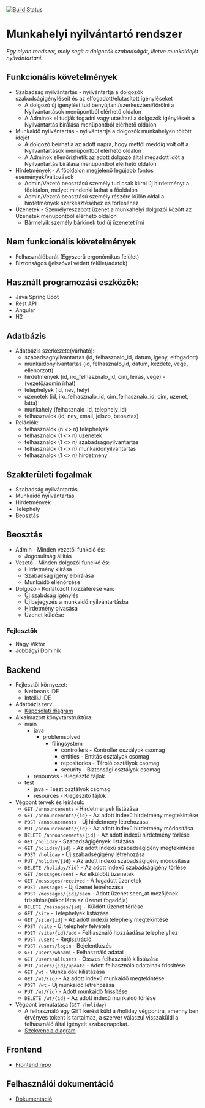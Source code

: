 [![Build Status](https://travis-ci.com/Problem-Solved-Group/munkahelyi-nyilvantarto-rendszer.svg?branch=master)](https://travis-ci.com/Problem-Solved-Group/munkahelyi-nyilvantarto-rendszer)
# Munkahelyi nyilvántartó rendszer

*Egy olyan rendszer, mely segít a dolgozók szabadságát, illetve munkaidejét nyilvántartani.*

## Funkcionális követelmények
- Szabadság nyilvántartás - nyilvántartja a dolgozók szabadságigényléseit és az elfogadott/elutasított igényléseket
  - A dolgozó új igénylést tud benyújtani/szerkeszteni/törölni a Nyilvántartások menüpontból elérhető oldalon
  - A Adminok el tudják fogadni vagy utasítani a dolgozók igényléseit a Nyilvántartás bírálása menüpontból elérhető oldalon
- Munkaidő nyilvántartás - nyilvántartja a dolgozók munkahelyen töltött idejét
  - A dolgozó beírhatja az adott napra, hogy mettől meddig volt ott a Nyilvántartások menüpontból elérhető oldalon
  - A Adminok ellenőrizhetik az adott dolgozó által megadott időt a Nyilvántartás bírálása menüpontból elérhető oldalon
- Hírdetmények - A főoldalon megjelenő legújabb fontos események/változások
  - Admin/Vezető beosztású személy tud csak kiírni új hirdetményt a főoldalon, melyet mindenki láthat a főoldalon
  - Admin/Vezető beosztású személy részére külön oldal a hirdetmények szerkesztéséhez és törléséhez
- Üzenetek - Személyreszabott üzenet a munkahelyi dolgozói között az Üzenetek menüpontból elérhető oldalon
  - Bármelyik személy bárkinek tud új üzenetet írni

## Nem funkcionális követelmények
- Felhasználóbarát (Egyszerű ergonómikus felület)
- Biztonságos (jelszóval védett felület/adatok)

## Használt programozási eszközök:
 - Java Spring Boot
 - Rest API
 - Angular
 - H2

## Adatbázis 
- Adatbázis szerkezete(várható):
  - szabadsagnyilvantartas (id, felhasznalo_id, datum, igeny, elfogadott)
  - munkaidonyilvantartas (id, felhasznalo_id, datum, kezdete, vege, ellenorzott)
  - hirdetmenyek (id, iro_felhasznalo_id, cim, leiras, vege) - (vezető/admin írhat)
  - telephelyek (id, nev, hely)
  - uzenetek (id, iro_felhasznalo_id, cim_felhasznalo_id, cim, uzenet, latta)
  - munkahely (felhasznalo_id, telephely_id)
  - felhasznalok (id, nev, email, jelszo, beosztas)
- Relációk:
  - felhasznalok (n <> n) telephelyek
  - felhasznalok (1 <> n) uzenetek
  - felhasznalok (1 <> n) szabadsagnyilvantartas
  - felhasznalok (1 <> n) munkaidonyilvantartas
  - felhasznalok (1 <> n) hirdetmeny 
  
## Szakterületi fogalmak
 - Szabadság nyilvántartás
 - Munkaidő nyilvántartás
 - Hirdetmények
 - Telephely
 - Beosztás
## Beosztás
- Admin - Minden vezetői funkció és:
  - Jogosultság állítás
- Vezető - Minden dolgozói funcikó és:
  - Hirdetmény kiírása
  - Szabadság igény elbírálása
  - Munkaidő ellenőrzése
- Dolgozó - Korlátozott hozzáférése van:
  - Új szabdság igénylés
  - Új bejegyzés a munkaidő nyilvántartásba
  - Hirdetmény olvasása
  - Üzenet küldése
### Fejlesztők
  - Nagy Viktor
  - Jobbágyi Dominik
## Backend
 - Fejlesztői környezet:
   - Netbeans IDE
   - IntelliJ IDE
 - Adatbázis terv:
   - [Kapcsolati diagram](https://dbdiagram.io/d/5faa9bd63a78976d7b7b4bcd)
 - Alkalmazott könyvtárstruktúra:
   - main
     - java
       - problemsolved
         - filingsystem
           - controllers - Kontroller osztályok csomag
           - entities - Entitás osztályok csomag
           - repositories - Tároló osztályok csomag
           - security - Biztonsági osztályok csomag
     - resources - Kiegésztő fájlok
   - test
     - java - Teszt osztályok csomag
     - resources - Kiegészítő fájlok
 - Végpont tervek és leírásuk:
   - `GET /announcements` - Hirdetmenyek listázása
   - `GET /announcements/{id}` - Az adott indexű hirdetmény megtekintése
   - `POST /announcements` - Új hirdetmeny létrehozása
   - `PUT /announcements/{id}` - Az adott indexű hirdetmény módosítása 
   - `DELETE /announcements/{id}` - Az adott indexű hirdetmény törlése
   - `GET /holiday` - Szabadságigények listázása
   - `GET /holiday/{id}` - Az adott indexű szabadságigény megtekintése
   - `POST /holiday` - Új szabadségigény létrehozása
   - `PUT /holiday/{id}` - Az adott indexű szabadságigény módosítása
   - `DELETE /holiday/{id}` - Az adott indexű szabadságigény törlése
   - `GET /messages/sent` - Az elküldött üzenetek
   - `GET /messages/received` - A fogadott üzenetek
   - `POST /messages` - Új üzenet létrehozása
   - `POST /messages/{id}/seen` - Adott üzenet seen_at mezőjének frissítése(mikor látta az üzenet fogadója)
   - `DELETE /messages/{id}` - Küldött üzenet törlése
   - `GET /site` - Telephelyek listázása
   - `GET /site/{id}` - Az adott indexű telephely megtekintése
   - `POST /site` - Új telephely felvétele
   - `POST /site/{id}/add` - Felhasználó hozzáadása telephelyhez
   - `POST /users` - Regisztráció
   - `POST /users/login` - Bejelentkezés
   - `GET /users/whoami` - Felhasználó adatai
   - `GET /users/allusers` - Összes felhasználó kilistázása
   - `PUT /users/{id}/update` - Adott felhasználó adatainak frissítése
   - `GET /wt` - Munkaidők kilistázása
   - `GET /wt/{id}` - Az adott indexű munkaidő megtekintése
   - `POST /wt` - Új munkaidő létrehozása
   - `PUT /wt/{id}` - Adott munkaidő frissítése
   - `DELETE /wt/{id}` - Az adott indexű munkaidő törlése
 - Végpont bemutatása (`GET /holiday`)
   - A felhasználó egy GET kérést küld a /holiday végpontra, amennyiben érvényes tokent is tartalmaz, a szerver válaszul visszaküldi a felhasználó által igényelt szabadnapokat.
   - [Szekvencia diagram](https://ikelte-my.sharepoint.com/:i:/g/personal/w57a8i_inf_elte_hu/EcNqE9jsfohNqvC0FQJ0j2kB9A4AaQVJRDZOYluxeDszsw?e=WEjYWg)

## Frontend
 - [Frontend repo](https://github.com/Problem-Solved-Group/munkahelyi-nyilvantarto-rendszer-kliens)
## Felhasználói dokumentáció
 - [Dokumentáció](./user_doc.md)
